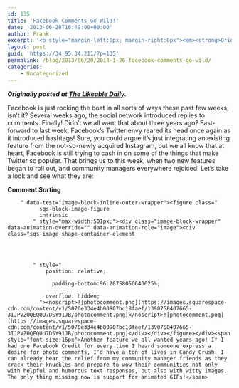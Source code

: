 ```yaml
---
id: 135
title: 'Facebook Comments Go Wild!'
date: '2013-06-20T16:49:00+00:00'
author: Frank
excerpt: '<p style="margin-left:0px; margin-right:0px"><em><strong>Originally posted at&nbsp;<a href="http://www.likeable.com/blog/2013/06/facebook-comments-go-wild/">The Likeable Daily</a>.</strong></em></p><p style="margin-left:0px; margin-right:0px">Facebook is just rocking the boat in all sorts of ways these past few weeks, isn’t it? Several weeks ago, the social network introduced replies to comments. Finally! Didn’t we all want that about three years ago? Fast-forward to last week. Facebook’s Twitter envy reared its head once again as it introduced hashtags! Sure, you could argue it’s just integrating an existing feature from the not-so-newly acquired Instagram, but we all know that at heart, Facebook is still trying to cash in on some of the things that make Twitter so popular. That brings us to this week, when two new features began to roll out, and community managers everywhere rejoiced! Let’s take a look and see what they are:</p>'
layout: post
guid: 'https://34.95.34.211/?p=135'
permalink: /blog/2013/06/20/2014-1-26-facebook-comments-go-wild/
categories:
    - Uncategorized
---
```


***Originally posted at [The Likeable Daily](http://www.likeable.com/blog/2013/06/facebook-comments-go-wild/).***

Facebook is just rocking the boat in all sorts of ways these past few weeks, isn’t it? Several weeks ago, the social network introduced replies to comments. Finally! Didn’t we all want that about three years ago? Fast-forward to last week. Facebook’s Twitter envy reared its head once again as it introduced hashtags! Sure, you could argue it’s just integrating an existing feature from the not-so-newly acquired Instagram, but we all know that at heart, Facebook is still trying to cash in on some of the things that make Twitter so popular. That brings us to this week, when two new features began to roll out, and community managers everywhere rejoiced! Let’s take a look and see what they are:

**Comment Sorting**

<div class="
          image-block-outer-wrapper
          layout-caption-hidden
          design-layout-inline
          
          
          
        " data-test="image-block-inline-outer-wrapper"><figure class="
              sqs-block-image-figure
              intrinsic
            " style="max-width:404px;"><div class="image-block-wrapper" data-animation-override="" data-animation-role="image"><div class="sqs-image-shape-container-element
              
          
        
              has-aspect-ratio
            " style="
                position: relative;
                
                  padding-bottom:58.33333206176758%;
                
                overflow: hidden;
              "><noscript>![commentsorting.jpg](https://images.squarespace-cdn.com/content/v1/5070e334e4b00907bc18faef/1390756133978-ND8VOMFM2X6JCN041VQF/commentsorting.jpg)</noscript>![commentsorting.jpg](https://images.squarespace-cdn.com/content/v1/5070e334e4b00907bc18faef/1390756133978-ND8VOMFM2X6JCN041VQF/commentsorting.jpg)</div></div></figure></div><span style="font-size:16px">At long last, Page admins can sort comments based on two different criteria: Recent Activity (chronologically) or Top Comments (popularity based on Likes and Replies). I know several community managers who were very frustrated at having to sift through comments to make sure they had properly addressed each one. Especially in this day and age when social media marketing and customer service are sometimes indistinguishable, it’s important to have the ability to organize and keep track of your interactions with consumers. After what turned out to be a brief departure from that, Facebook has heard the voices of its users and is once again offering this much-missed feature as an option.</span>

**Images in Comments**

<div class="
          image-block-outer-wrapper
          layout-caption-below
          design-layout-inline
          
          
          
        " data-test="image-block-inline-outer-wrapper"><figure class="
              sqs-block-image-figure
              intrinsic
            " style="max-width:501px;"><div class="image-block-wrapper" data-animation-override="" data-animation-role="image"><div class="sqs-image-shape-container-element
              
          
        
              
            " style="
                position: relative;
                
                  padding-bottom:96.20758056640625%;
                
                overflow: hidden;
              "><noscript>![photocomment.png](https://images.squarespace-cdn.com/content/v1/5070e334e4b00907bc18faef/1390758407665-3IJPVZUQEQUU7DSY91JB/photocomment.png)</noscript>![photocomment.png](https://images.squarespace-cdn.com/content/v1/5070e334e4b00907bc18faef/1390758407665-3IJPVZUQEQUU7DSY91JB/photocomment.png)</div></div></figure></div><span style="font-size:16px">Another feature we all wanted years ago! If I had one Facebook Credit for every time I heard someone express a desire for photo comments, I’d have a ton of lives in Candy Crush. I can already hear the relief from my community manager friends as they crack their knuckles and prepare to wow their communities not only with helpful and humorous text responses, but also with witty images. The only thing missing now is support for animated GIFs!</span>